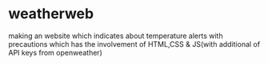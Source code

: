 # weatherweb
making an website which indicates about temperature alerts with precautions which has the involvement of HTML,CSS & JS(with additional of API keys from openweather)
